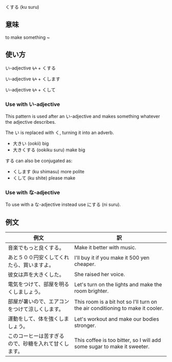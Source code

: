 くする (ku suru)

## 意味

to make something ~

## 使い方

い-adjective <s>い</s> +	くする

い-adjective <s>い</s> +	くします

い-adjective <s>い</s> +	くして

### Use with い-adjective
This pattern is used after an い-adjective and makes something whatever the adjective describes.

The い is replaced with く, turning it into an adverb.

+ 大きい (ookii) big
+ 大きくする (ookiku suru) make big

する can also be conjugated as:

+ くします (ku shimasu) more polite
+ くして (ku shite) please make
  
### Use with な-adjective
To use with a な-adjective instead use にする (ni suru).

## 例文

|例文|訳|
| --- | --- |
|音楽でもっと良くする。|Make it better with music.|
|あと５００円安くしてくれたら、買いますよ。|I'll buy it if you make it 500 yen cheaper.|
|彼女は声を大きくした。|She raised her voice.|
|電気をつけて、部屋を明るくしましょう。|Let's turn on the lights and make the room brighter.|
|部屋が暑いので、エアコンをつけて涼しくします。|This room is a bit hot so I'll turn on the air conditioning to make it cooler.|
|運動をして、体を強くしましょう。|Let's workout and make our bodies stronger.|
|このコーヒーは苦すぎるので、砂糖を入れて甘くします。|This coffee is too bitter, so I will add some sugar to make it sweeter.|